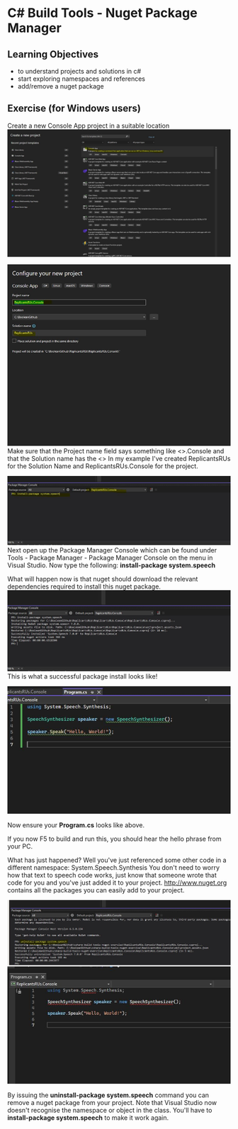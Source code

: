 # C# Build Tools - Nuget Package Manager


## Learning Objectives
- to understand projects and solutions in c#
- start exploring namespaces and references
- add/remove a nuget package



## Exercise (for Windows users)

Create a new Console App project in a suitable location 
![](./images/1.JPG)

![](./images/2.JPG)
Make sure that the Project name field says something like <<fakecompanyname>>.Console  and that the Solution name has the <<fakecompanyname>>
In my example I've created ReplicantsRUs for the Solution Name and ReplicantsRUs.Console for the project.

![](./images/3.JPG)
Next open up the Package Manager Console which can be found under Tools - Package Manager - Package Manager Console on the menu in Visual Studio.
Now type the following:  **install-package system.speech**

What will happen now is that nuget should download the relevant dependencies required to install this nuget package.
![](./images/4.JPG)
This is what a successful package install looks like!


![](./images/5.JPG)  

Now ensure your **Program.cs** looks like above.

If you now F5 to build and run this, you should hear the hello phrase from your PC.

What has just happened?
Well you've just referenced some other code in a different namespace:  System.Speech.Synthesis 
You don't need to worry how that text to speech code works, just know that someone wrote that code for you and you've just added it to your project.
http://www.nuget.org contains all the packages you can easily add to your project.

![](./images/6.JPG)
![](./images/7.JPG)  

By issuing the **uninstall-package system.speech** command you can remove a nuget package from your project.  Note that Visual Studio now doesn't recognise the namespace or object in the class.  You'll have to **install-package system.speech** to make it work again.
